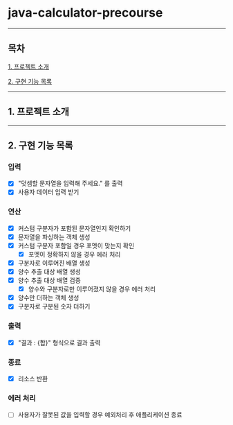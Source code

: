 # java-calculator-precourse

---

## 목차

[1. 프로젝트 소개](#1.-프로젝트-소개)

[2. 구현 기능 목록](#2.-구현-기능-목록)

---

## 1. 프로젝트 소개

---

## 2. 구현 기능 목록

### 입력

- [x] "덧셈할 문자열을 입력해 주세요." 를 출력
- [x] 사용자 데이터 입력 받기

### 연산

- [x] 커스텀 구분자가 포함된 문자열인지 확인하기
- [x] 문자열을 파싱하는 객체 생성
- [x] 커스텀 구분자 포함일 경우 포멧이 맞는지 확인
    - [x] 포멧이 정확하지 않을 경우 에러 처리
- [x] 구분자로 이루어진 배열 생성
- [x] 양수 추출 대상 배열 생성
- [x] 양수 추출 대상 배열 검증
    - [x] 양수와 구분자로만 이루어졌지 않을 경우 에러 처리
- [x] 양수만 더하는 객체 생성
- [x] 구분자로 구분된 숫자 더하기

### 출력

- [x] "결과 : {합}" 형식으로 결과 출력

### 종료

- [x] 리소스 반환

### 에러 처리

- [ ] 사용자가 잘못된 값을 입력할 경우 예외처리 후 애플리케이션 종료




